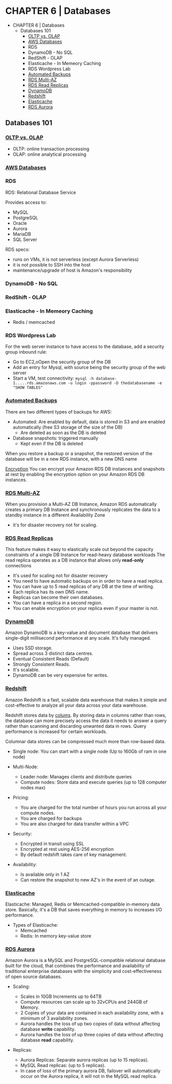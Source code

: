 # CHAPTER 6 | Databases
<!-- TOC -->

- CHAPTER 6 | Databases
  - Databases 101
    - [OLTP vs. OLAP](https://www.datawarehouse4u.info/OLTP-vs-OLAP.html)
    - [AWS Databases](https://aws.amazon.com/products/databases/)
    - RDS
    - DynamoDB - No SQL
    - RedShift - OLAP
    - Elasticache - In Memeory Caching
    - RDS Wordpress Lab
    - [Automated Backups](https://docs.aws.amazon.com/AmazonRDS/latest/UserGuide/USER_WorkingWithAutomatedBackups.html)
    - [RDS Multi-AZ](https://aws.amazon.com/rds/details/multi-az/)
    - [RDS Read Replicas](https://aws.amazon.com/rds/details/read-replicas/)
    - [DynamoDB](https://aws.amazon.com/dynamodb/)
    - [Redshift](https://aws.amazon.com/redshift/)
    - [Elasticache](https://aws.amazon.com/elasticache/)
    - [RDS Aurora](https://aws.amazon.com/rds/aurora/)

<!-- /TOC -->
## Databases 101

### [OLTP vs. OLAP](https://www.datawarehouse4u.info/OLTP-vs-OLAP.html)
* OLTP: online transaction processing 
* OLAP: online analytical processing

### [AWS Databases](https://aws.amazon.com/products/databases/)

### RDS
RDS: Relational Database Service

Provides access to:

* MySQL
* PostgreSQL
* Oracle
* Aurora
* MariaDB
* SQL Server

RDS specs:
* runs on VMs, it is not serverless (except Aurora Serverless)
* it is not possible to SSH into the host
* maintenance/upgrade of host is Amazon's responsibility

### DynamoDB - No SQL

### RedShift - OLAP

### Elasticache - In Memeory Caching
* Redis / memcached

### RDS Wordpress Lab
For the web server instance to have access to the database, add a security group inbound rule: 
* Go to EC2,oOpen the security group of the DB
* Add an entry for Mysql, with source being the security group of the web server
* Start a VM, test connectivity: `mysql -h database-1.....rds.amazonaws.com -u login -ppassword -D thedatabasename -e "SHOW TABLES"`


### [Automated Backups](https://docs.aws.amazon.com/AmazonRDS/latest/UserGuide/USER_WorkingWithAutomatedBackups.html)

There are two different types of backups for AWS:

* Automated: Are enabled by default, data is stored in S3 and are enabled automatically (free S3 storage of the size of the DB)
  * Are deleted as soon as the DB is deleted
* Database snapshots: triggered manually
  * Kept even if the DB is deleted

When you restore a backup or a snapshot, the restored version of the database will be in a new RDS instance, with a new DNS name

[Encryption](https://docs.aws.amazon.com/AmazonRDS/latest/UserGuide/Overview.Encryption.html) You can encrypt your Amazon RDS DB instances and snapshots at rest by enabling the encryption option on your Amazon RDS DB instances.

### [RDS Multi-AZ](https://aws.amazon.com/rds/details/multi-az/)

When you provision a Multi-AZ DB Instance, Amazon RDS automatically creates a primary DB Instance and synchronously replicates the data to a standby instance in a different Availability Zone

* it's for disaster recovery not for scaling.

### [RDS Read Replicas](https://aws.amazon.com/rds/details/read-replicas/)

This feature makes it easy to elastically scale out beyond the capacity constraints of a single DB Instance for read-heavy database workloads
The read replica operates as a DB instance that allows only **read-only** connections

* It's used for scaling not for disaster recovery
* You need to have automatic backups on in order to have a read replica.
* You can have up to 5 read replicas of any DB at the time of writing.
* Each replica has its own DNS name.
* Replicas can become their own databases.
* You can have a replica in a second region.
* You can enable encryption on your replica even if your master is not.

### [DynamoDB](https://aws.amazon.com/dynamodb/)

Amazon DynamoDB is a key-value and document database that delivers single-digit millisecond performance at any scale. It's fully managed.

* Uses SSD storage.
* Spread across 3 distinct data centres.
* Eventual Consistent Reads (Default)
* Strongly Consistent Reads.
* It's scalable.
* DynamoDB can be very expensive for writes.

### [Redshift](https://aws.amazon.com/redshift/)

Amazon Redshift is a fast, scalable data warehouse that makes it simple and cost-effective to analyze all your data across your data warehouse.

Redshift stores data by [colums](https://en.wikipedia.org/wiki/Column-oriented_DBMS).  By storing data in columns rather than rows, the database can more precisely access the data it needs to answer a query rather than scanning and discarding unwanted data in rows. Query performance is increased for certain workloads.

Columnar data stores can be compressed much more than row-based data.

* Single node: You can start with a single node (Up to 160Gb of ram in one node)
* Multi-Node:
  * Leader node: Manages clients and distribute queries
  * Compute nodes: Store data and execute queries (up to 128 computer nodes max)

* Pricing:
  * You are charged for the total number of hours you run across all your compute nodes.
  * You are charged for backups
  * You are also charged for data transfer within a VPC

* Security:
  * Encrypted in transit using SSL
  * Encrypted at rest using AES-256 encryption
  * By default redshift takes care of key management.

* Availability:
  * Is available only in 1 AZ
  * Can restore the snapshot to new AZ's in the event of an outage.

### [Elasticache](https://aws.amazon.com/elasticache/)

Elasticache: Managed, Redis or Memcached-compatible in-memory data store. Basically, it's a DB that saves everything in memory to increases I/O performance.

* Types of Elasticache:
  * Memcached
  * Redis: In memory key-value store

### [RDS Aurora](https://aws.amazon.com/rds/aurora/)

Amazon Aurora is a MySQL and PostgreSQL-compatible relational database built for the cloud, that combines the performance and availability of traditional enterprise databases with the simplicity and cost-effectiveness of open source databases.

* Scaling:
  * Scales in 10GB Increments up to 64TB
  * Compute resources can scale up to 32vCPUs and 244GB of Memory.
  * 2 Copies of your data are contained in each availability zone, with a minimum of 3 availability zones.
  * Aurora handles the loss of up two copies of data without affecting database **write** capability.
  * Aurora handles the loss of up three copies of data without affecting database **read** capability.

* Replicas:
  * Aurora Replicas: Separate aurora replicas (up to 15 replicas).
  * MySQL Read replicas: (up to 5 replicas).
  * In case of loss of the primary aurora DB, failover will automatically occur on the Aurora replica, it will not in the MySQL read replica.